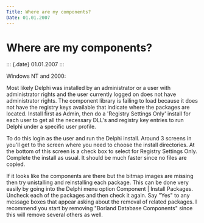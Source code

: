 ```yaml
---
Title: Where are my components?
Date: 01.01.2007
---
```



Where are my components?
========================

::: {.date}
01.01.2007
:::

Windows NT and 2000:

Most likely Delphi was installed by an administrator or a user with
administrator rights and the user currently logged on does not have
administrator rights. The component library is failing to load because
it does not have the registry keys available that indicate where the
packages are located. Install first as Admin, then do a \'Registry
Settings Only\' install for each user to get all the necessary DLL\'s
and registry key entries to run Delphi under a specific user profile.

To do this login as the user and run the Delphi install. Around 3
screens in you\'ll get to the screen where you need to choose the
install directories. At the bottom of this screen is a check box to
select for Registry Settings Only. Complete the install as usual. It
should be much faster since no files are copied.

If it looks like the components are there but the bitmap images are
missing then try unistalling and reinstalling each package. This can be
done very easily by going into the Delphi menu option Component \|
Install Packages. Uncheck each of the packages and then check it again.
Say "Yes" to any message boxes that appear asking about the removal of
related packages. I recommend you start by removing "Borland Database
Components" since this will remove several others as well.
